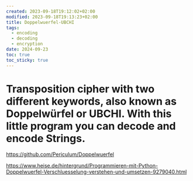 ```yaml
---
created: 2023-09-18T19:12:02+02:00
modified: 2023-09-18T19:13:23+02:00
title: Doppelwuerfel-UBCHI
tags:
  - encoding
  - decoding
  - encryption
date: 2024-09-23
toc: true
toc_sticky: true
---
```


# Transposition cipher with two different keywords, also known as Doppelwürfel or UBCHI. With this little program you can decode and encode Strings.

<https://github.com/Periculum/Doppelwuerfel>

<https://www.heise.de/hintergrund/Programmieren-mit-Python-Doppelwuerfel-Verschluesselung-verstehen-und-umsetzen-9279040.html>

